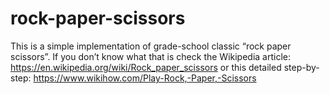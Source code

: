 # rock-paper-scissors

This is a simple implementation of grade-school classic “rock paper scissors”. If you don’t know what that is check the Wikipedia article:
https://en.wikipedia.org/wiki/Rock_paper_scissors
or this detailed step-by-step:
https://www.wikihow.com/Play-Rock,-Paper,-Scissors
